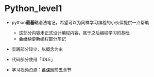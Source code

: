 # Python_level1
- python**最基础**语法笔记，希望可以为同样学习编程的小伙伴提供一点帮助
  - 这部分内容未正式设计编程内容，属于之后编程学习的基础
  - 会继续更新编程部分笔记

- 实践部分较少，以概念为主

- 代码部分使用「IDLE」

- 学习视频资源：[慕课网](https://coding.imooc.com/learn/list/136.html)前五章节
